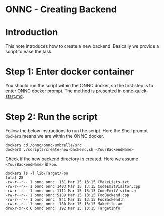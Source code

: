 ONNC - Creating Backend
=======================

# Introduction

This note introduces how to create a new backend. Basically we provide a script to ease the task. 

# Step 1: Enter docker container

You should run the script within the ONNC docker, so the first step is to enter ONNC docker prompt. The method is presented in [onnc-quick-start.md](./onnc-quick-start.md).

# Step 2: Run the script

Follow the below instructions to run the script. Here the Shell prompt `docker$` means we are within the ONNC docker.
```
docker$ cd /onnc/onnc-umbrella/src
docker$ ./scripts/create-new-backend.sh <YourBackendName>
```

Check if the new backend directory is created. Here we assume `<YourBackendName>` is `Foo`.
```
docker$ ls -l lib/Target/Foo
total 28
-rw-r--r-- 1 onnc onnc  131 Mar 15 13:15 CMakeLists.txt
-rw-r--r-- 1 onnc onnc 1403 Mar 15 13:15 CodeEmitVisitor.cpp
-rw-r--r-- 1 onnc onnc 1111 Mar 15 13:15 CodeEmitVisitor.h
-rw-r--r-- 1 onnc onnc 5189 Mar 15 13:15 FooBackend.cpp
-rw-r--r-- 1 onnc onnc  841 Mar 15 13:15 FooBackend.h
-rw-r--r-- 1 onnc onnc  180 Mar 15 13:15 Makefile.am
drwxr-xr-x 6 onnc onnc  192 Mar 15 13:15 TargetInfo
```

